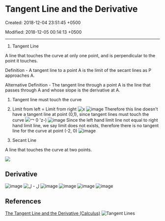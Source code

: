 # Tangent Line and the Derivative

Created: 2018-12-04 23:51:45 +0500

Modified: 2018-12-05 00:14:13 +0500

---

1.  Tangent Line

A line that touches the curve at only one point, and is perpendicular to the point it touches.

Definition - A tangent line to a point A is the limit of the secant lines as P approaches A.

Alternative Definition - The tangent line through a point A is the line that passes through A and whose slope is the derivative at A.
1.  Tangent line must touch the curve

2.  Limit from left = Limit from right
![x ](media/Tangent-Line-and-the-Derivative-image1.png)
![image](media/Tangent-Line-and-the-Derivative-image2.png)
Therefore this line doesn't have a tangent line at point (0,1), since tangent lines must touch the curve
![冖 0 'z-) ](media/Tangent-Line-and-the-Derivative-image3.png)
![image](media/Tangent-Line-and-the-Derivative-image4.png)
Since the left hand limit line not equal to right hand limit line, we say limit does not exists, therefore there is no tangent line for the curve at point (-2, 0)
![image](media/Tangent-Line-and-the-Derivative-image5.png)
2.  Secant Line

A line that touches the curve at two points.

![](media/Tangent-Line-and-the-Derivative-image6.png)
## Derivative

![image](media/Tangent-Line-and-the-Derivative-image7.png)
![ل - ل ](media/Tangent-Line-and-the-Derivative-image8.png)
![image](media/Tangent-Line-and-the-Derivative-image9.png)
![image](media/Tangent-Line-and-the-Derivative-image10.png)
![image](media/Tangent-Line-and-the-Derivative-image11.png)
![image](media/Tangent-Line-and-the-Derivative-image12.png)
## References

[The Tangent Line and the Derivative (Calculus)](https://www.youtube.com/watch?v=O_cwTAfjgAQ)
![Tangent Lines ](media/Tangent-Line-and-the-Derivative-image13.jpg)

